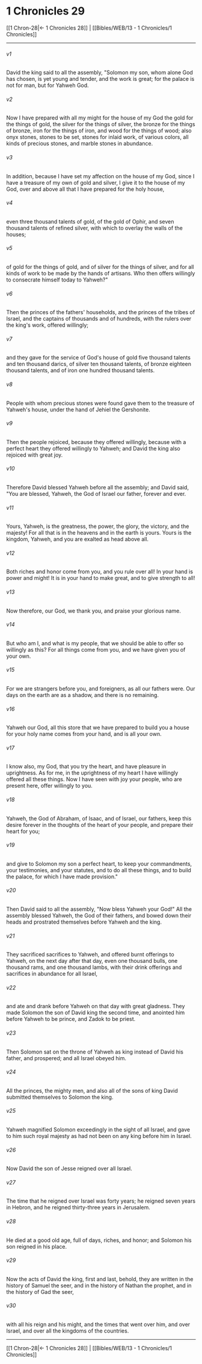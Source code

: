 # 1 Chronicles 29

[[1 Chron-28|← 1 Chronicles 28]] | [[Bibles/WEB/13 - 1 Chronicles/1 Chronicles]]
***



###### v1 
David the king said to all the assembly, "Solomon my son, whom alone God has chosen, is yet young and tender, and the work is great; for the palace is not for man, but for Yahweh God. 

###### v2 
Now I have prepared with all my might for the house of my God the gold for the things of gold, the silver for the things of silver, the bronze for the things of bronze, iron for the things of iron, and wood for the things of wood; also onyx stones, stones to be set, stones for inlaid work, of various colors, all kinds of precious stones, and marble stones in abundance. 

###### v3 
In addition, because I have set my affection on the house of my God, since I have a treasure of my own of gold and silver, I give it to the house of my God, over and above all that I have prepared for the holy house, 

###### v4 
even three thousand talents of gold, of the gold of Ophir, and seven thousand talents of refined silver, with which to overlay the walls of the houses; 

###### v5 
of gold for the things of gold, and of silver for the things of silver, and for all kinds of work to be made by the hands of artisans. Who then offers willingly to consecrate himself today to Yahweh?" 

###### v6 
Then the princes of the fathers' households, and the princes of the tribes of Israel, and the captains of thousands and of hundreds, with the rulers over the king's work, offered willingly; 

###### v7 
and they gave for the service of God's house of gold five thousand talents and ten thousand darics, of silver ten thousand talents, of bronze eighteen thousand talents, and of iron one hundred thousand talents. 

###### v8 
People with whom precious stones were found gave them to the treasure of Yahweh's house, under the hand of Jehiel the Gershonite. 

###### v9 
Then the people rejoiced, because they offered willingly, because with a perfect heart they offered willingly to Yahweh; and David the king also rejoiced with great joy. 

###### v10 
Therefore David blessed Yahweh before all the assembly; and David said, "You are blessed, Yahweh, the God of Israel our father, forever and ever. 

###### v11 
Yours, Yahweh, is the greatness, the power, the glory, the victory, and the majesty! For all that is in the heavens and in the earth is yours. Yours is the kingdom, Yahweh, and you are exalted as head above all. 

###### v12 
Both riches and honor come from you, and you rule over all! In your hand is power and might! It is in your hand to make great, and to give strength to all! 

###### v13 
Now therefore, our God, we thank you, and praise your glorious name. 

###### v14 
But who am I, and what is my people, that we should be able to offer so willingly as this? For all things come from you, and we have given you of your own. 

###### v15 
For we are strangers before you, and foreigners, as all our fathers were. Our days on the earth are as a shadow, and there is no remaining. 

###### v16 
Yahweh our God, all this store that we have prepared to build you a house for your holy name comes from your hand, and is all your own. 

###### v17 
I know also, my God, that you try the heart, and have pleasure in uprightness. As for me, in the uprightness of my heart I have willingly offered all these things. Now I have seen with joy your people, who are present here, offer willingly to you. 

###### v18 
Yahweh, the God of Abraham, of Isaac, and of Israel, our fathers, keep this desire forever in the thoughts of the heart of your people, and prepare their heart for you; 

###### v19 
and give to Solomon my son a perfect heart, to keep your commandments, your testimonies, and your statutes, and to do all these things, and to build the palace, for which I have made provision." 

###### v20 
Then David said to all the assembly, "Now bless Yahweh your God!" All the assembly blessed Yahweh, the God of their fathers, and bowed down their heads and prostrated themselves before Yahweh and the king. 

###### v21 
They sacrificed sacrifices to Yahweh, and offered burnt offerings to Yahweh, on the next day after that day, even one thousand bulls, one thousand rams, and one thousand lambs, with their drink offerings and sacrifices in abundance for all Israel, 

###### v22 
and ate and drank before Yahweh on that day with great gladness. They made Solomon the son of David king the second time, and anointed him before Yahweh to be prince, and Zadok to be priest. 

###### v23 
Then Solomon sat on the throne of Yahweh as king instead of David his father, and prospered; and all Israel obeyed him. 

###### v24 
All the princes, the mighty men, and also all of the sons of king David submitted themselves to Solomon the king. 

###### v25 
Yahweh magnified Solomon exceedingly in the sight of all Israel, and gave to him such royal majesty as had not been on any king before him in Israel. 

###### v26 
Now David the son of Jesse reigned over all Israel. 

###### v27 
The time that he reigned over Israel was forty years; he reigned seven years in Hebron, and he reigned thirty-three years in Jerusalem. 

###### v28 
He died at a good old age, full of days, riches, and honor; and Solomon his son reigned in his place. 

###### v29 
Now the acts of David the king, first and last, behold, they are written in the history of Samuel the seer, and in the history of Nathan the prophet, and in the history of Gad the seer, 

###### v30 
with all his reign and his might, and the times that went over him, and over Israel, and over all the kingdoms of the countries.

***
[[1 Chron-28|← 1 Chronicles 28]] | [[Bibles/WEB/13 - 1 Chronicles/1 Chronicles]]
